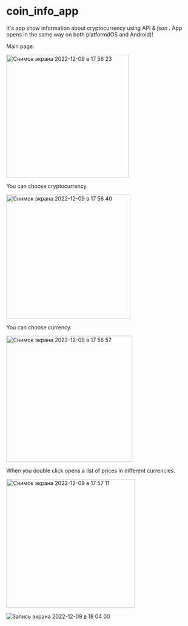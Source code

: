 # coin_info_app

It's app show information about cryptocurrency using API & json .
App opens in the same way on both platform(IOS and Android)!


Main page.



<img width="323" alt="Снимок экрана 2022-12-09 в 17 56 23" src="https://user-images.githubusercontent.com/32870399/206741919-d75071a0-a93c-4d2b-a195-c973f683d2ff.png">



You can choose cryptocurrency.


<img width="327" alt="Снимок экрана 2022-12-09 в 17 56 40" src="https://user-images.githubusercontent.com/32870399/206742129-31adcb1f-ff07-427b-b98b-dbcc93cef445.png">



You can choose currency.



<img width="332" alt="Снимок экрана 2022-12-09 в 17 56 57" src="https://user-images.githubusercontent.com/32870399/206742238-fdb96a11-0d7e-4e6b-a2b5-f99f227bb5b6.png">




When you double click opens a list of prices in different currencies.



<img width="339" alt="Снимок экрана 2022-12-09 в 17 57 11" src="https://user-images.githubusercontent.com/32870399/206742879-3e15146e-3028-4f3e-b2e0-ea472e7b6409.png">







![Запись экрана 2022-12-09 в 18 04 00](https://user-images.githubusercontent.com/32870399/206743857-be0ce2ce-aa23-4ee0-8d44-da9cd0912d15.gif)
